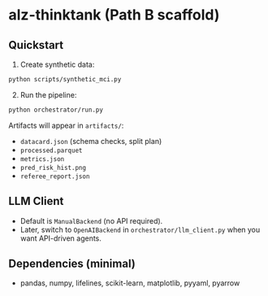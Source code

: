 # alz-thinktank (Path B scaffold)

## Quickstart
1) Create synthetic data:
```bash
python scripts/synthetic_mci.py
```
2) Run the pipeline:
```bash
python orchestrator/run.py
```

Artifacts will appear in `artifacts/`:
- `datacard.json` (schema checks, split plan)
- `processed.parquet`
- `metrics.json`
- `pred_risk_hist.png`
- `referee_report.json`

## LLM Client
- Default is `ManualBackend` (no API required).
- Later, switch to `OpenAIBackend` in `orchestrator/llm_client.py` when you want API-driven agents.

## Dependencies (minimal)
- pandas, numpy, lifelines, scikit-learn, matplotlib, pyyaml, pyarrow

